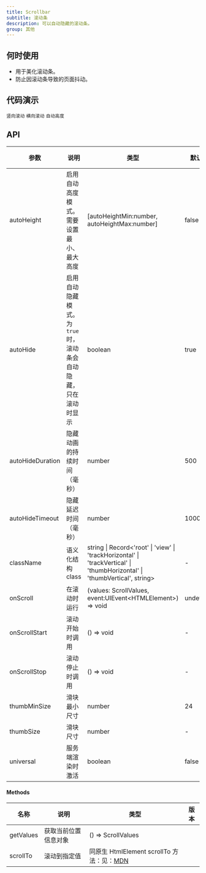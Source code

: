 ```yaml
---
title: Scrollbar
subtitle: 滚动条
description: 可以自动隐藏的滚动条。
group: 其他
---
```


## 何时使用

- 用于美化滚动条。
- 防止因滚动条导致的页面抖动。

## 代码演示

<!-- prettier-ignore -->
<code src="./demo/vertical.tsx">竖向滚动</code>
<code src="./demo/horizontal.tsx">横向滚动</code>
<code src="./demo/auto-height.tsx">自动高度</code>

## API

| 参数 | 说明 | 类型 | 默认值 | 版本 |
| --- | --- | --- | --- | --- |
| autoHeight | 启用自动高度模式。需要设置最小、最大高度 | [autoHeightMin:number, autoHeightMax:number] | false |  |
| autoHide | 启用自动隐藏模式。为 `true` 时，滚动条会自动隐藏，只在滚动时显示 | boolean | true |  |
| autoHideDuration | 隐藏动画的持续时间（毫秒） | number | 500 |  |
| autoHideTimeout | 隐藏延迟时间（毫秒） | number | 1000 |  |
| className | 语义化结构 class | string \| Record<'root' \| 'view' \| 'trackHorizontal' \| 'trackVertical' \| 'thumbHorizontal' \| 'thumbVertical', string> | - |  |
| onScroll | 在滚动时运行 | (values: ScrollValues, event:UIEvent&lt;HTMLElement>) => void | undefined |  |
| onScrollStart | 滚动开始时调用 | () => void | - |  |
| onScrollStop | 滚动停止时调用 | () => void | - |  |
| thumbMinSize | 滑块最小尺寸 | number | 24 |  |
| thumbSize | 滑块尺寸 | number | - |  |
| universal | 服务端渲染时激活 | boolean | false |  |

#### Methods

| 名称 | 说明 | 类型 | 版本 |
| --- | --- | --- | --- |
| getValues | 获取当前位置信息对象 | () => ScrollValues |  |
| scrollTo | 滚动到指定值 | 同原生 HtmlElement scrollTo 方法：见：[MDN](https://developer.mozilla.org/en-US/docs/Web/API/Element/scrollTo) |  |
